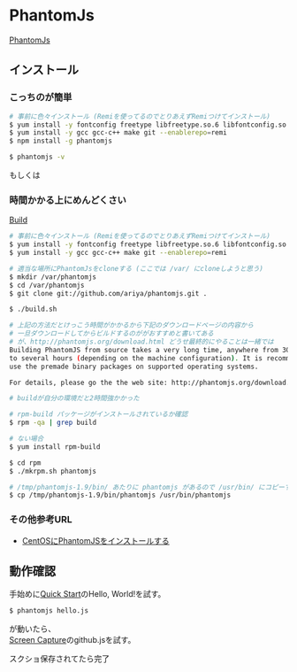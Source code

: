 # PhantomJs
[PhantomJs](http://phantomjs.org/)


## インストール

### こっちのが簡単

```bash
# 事前に色々インストール (Remiを使ってるのでとりあえずRemiつけてインストール)
$ yum install -y fontconfig freetype libfreetype.so.6 libfontconfig.so.1 libstdc++.so.6 openssl-devel freetype-devel fontconfig-devel --enablerepo=remi
$ yum install -y gcc gcc-c++ make git --enablerepo=remi
$ npm install -g phantomjs

$ phantomjs -v
```

もしくは


### 時間かかる上にめんどくさい

[Build](http://phantomjs.org/build.html)

```bash
# 事前に色々インストール (Remiを使ってるのでとりあえずRemiつけてインストール)
$ yum install -y fontconfig freetype libfreetype.so.6 libfontconfig.so.1 libstdc++.so.6 openssl-devel freetype-devel fontconfig-devel --enablerepo=remi
$ yum install -y gcc gcc-c++ make git --enablerepo=remi

# 適当な場所にPhantomJsをcloneする (ここでは /var/ にcloneしようと思う)
$ mkdir /var/phantomjs
$ cd /var/phantomjs
$ git clone git://github.com/ariya/phantomjs.git .

$ ./build.sh

# 上記の方法だとけっこう時間がかかるから下記のダウンロードページの内容から
# 一旦ダウンロードしてからビルドするのががおすすめと書いてある
# が、http://phantomjs.org/download.html どうせ最終的にやることは一緒では
Building PhantomJS from source takes a very long time, anywhere from 30 minutes
to several hours (depending on the machine configuration). It is recommended to
use the premade binary packages on supported operating systems.

For details, please go the the web site: http://phantomjs.org/download.html

# buildが自分の環境だと2時間強かかった

# rpm-build パッケージがインストールされているか確認
$ rpm -qa | grep build

# ない場合
$ yum install rpm-build

$ cd rpm
$ ./mkrpm.sh phantomjs

# /tmp/phantomjs-1.9/bin/ あたりに phantomjs があるので /usr/bin/ にコピーする
$ cp /tmp/phantomjs-1.9/bin/phantomjs /usr/bin/phantomjs
```

### その他参考URL
* [CentOSにPhantomJSをインストールする](http://konboi.hatenablog.com/entry/2013/07/05/173957)

## 動作確認

手始めに[Quick Start](http://phantomjs.org/quick-start.html)のHello, World!を試す。

```bash
$ phantomjs hello.js
```

が動いたら、  
[Screen Capture](http://phantomjs.org/screen-capture.html)のgithub.jsを試す。

スクショ保存されてたら完了

